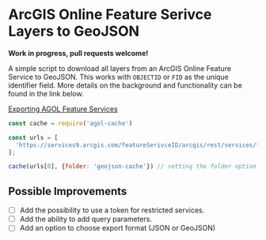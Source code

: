 # ArcGIS Online Feature Serivce Layers to GeoJSON

**Work in progress, pull requests welcome!**

A simple script to download all layers from an ArcGIS Online Feature Service to GeoJSON. This works with ``OBJECTID`` or ``FID`` as the unique identifier field. More details on the background and functionality can be found in the link below.

[Exporting AGOL Feature Services](https://www.getbounds.com/blog/exporting-agol-feature-services/)


```JavaScript
const cache = require('agol-cache')

const urls = [
  'https://services9.arcgis.com/featureSerivceID/arcgis/rest/services/featureServiceName/FeatureServer/'
];

cache(urls[0], {folder: 'geojson-cache'}) // setting the folder option is optional, default is geojson-cache in the root folder
```

## Possible Improvements

- [ ] Add the possibility to use a token for restricted services.
- [ ] Add the ability to add query parameters.
- [ ] Add an option to choose export format (JSON or GeoJSON)
